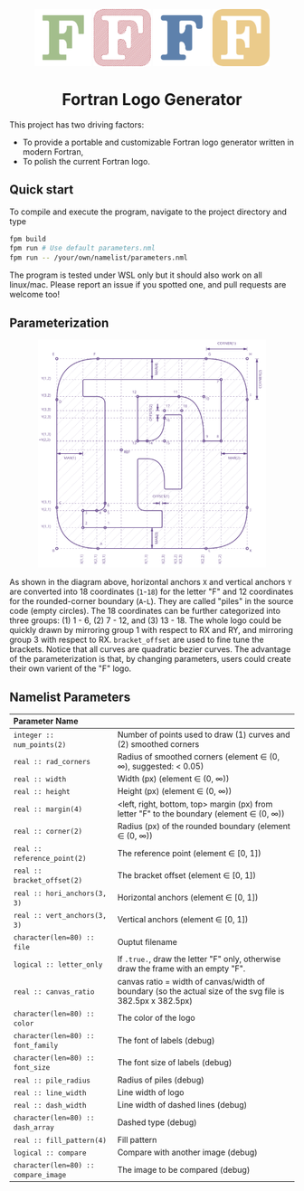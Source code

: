 <p align="center">
  <img src="./data/logo_green_letter.svg" style="width:20%">
  <img src="./data/logo_red_rounded.svg" style="width:20%">
  <img src="./data/logo_blue_chobby.svg" style="width:20%">
  <img src="./data/logo_yellow_regular.svg" style="width:20%">
</p>

<h1 align="center">
  Fortran Logo Generator
</h1>

This project has two driving factors:

* To provide a portable and customizable Fortran logo generator written in modern Fortran,
* To polish the current Fortran logo.

## Quick start

To compile and execute the program, navigate to the project directory and type
```bash
fpm build
fpm run # Use default parameters.nml
fpm run -- /your/own/namelist/parameters.nml
```
The program is tested under WSL only but it should also work on all linux/mac. Please report an issue if you spotted one, and pull requests are welcome too!

## Parameterization

<p align="center">
  <img width="80%" src="./data/logo_showcase.svg">
</p>

As shown in the diagram above, horizontal anchors `X` and vertical anchors `Y` are converted into 18 coordinates (`1`-`18`) for the letter "F" and 12 coordinates for the rounded-corner boundary (`A`-`L`). They are called "piles" in the source code (empty circles). The 18 coordinates can be further categorized into three groups: (1) 1 - 6, (2) 7 - 12, and (3) 13 - 18. The whole logo could be quickly drawn by mirroring group 1 with respect to RX and RY, and mirroring group 3 with respect to RX. `bracket_offset` are used to fine tune the brackets. Notice that all curves are quadratic bezier curves. The advantage of the parameterization is that, by changing parameters, users could create their own varient of the "F" logo.

## Namelist Parameters

| Parameter Name | |
|:-----|:-------|
| `integer :: num_points(2)` | Number of points used to draw (1) curves and (2) smoothed corners |
| `real :: rad_corners` | Radius of smoothed corners (element &#8712; (0, &#x221E;), suggested: < 0.05) |
| `real :: width` | Width (px) (element &#8712; (0, &#x221E;)) |
| `real :: height` | Height (px) (element &#8712; (0, &#x221E;)) |
| `real :: margin(4)` | <left, right, bottom, top> margin (px) from letter "F" to the boundary (element &#8712; (0, &#x221E;))|
| `real :: corner(2)` | Radius (px) of the rounded boundary (element &#8712; (0, &#x221E;)) |
| `real :: reference_point(2)` | The reference point (element &#8712; [0, 1]) |
| `real :: bracket_offset(2)` | The bracket offset (element &#8712; [0, 1]) |
| `real :: hori_anchors(3, 3)` | Horizontal anchors (element &#8712; [0, 1]) |
| `real :: vert_anchors(3, 3)` | Vertical anchors (element &#8712; [0, 1]) |
| `character(len=80) :: file` | Ouptut filename |
| `logical :: letter_only` | If `.true.`, draw the letter "F" only, otherwise draw the frame with an empty "F". |
| `real :: canvas_ratio` | canvas ratio = width of canvas/width of boundary (so the actual size of the svg file is 382.5px x 382.5px) |
| `character(len=80) :: color` | The color of the logo |
| `character(len=80) :: font_family` | The font of labels (debug) |
| `character(len=80) :: font_size` | The font size of labels (debug) |
| `real :: pile_radius` | Radius of piles (debug) |
| `real :: line_width` | Line width of logo |
| `real :: dash_width` | Line width of dashed lines (debug) |
| `character(len=80) :: dash_array` | Dashed type (debug) |
| `real :: fill_pattern(4)` | Fill pattern |
| `logical :: compare` | Compare with another image (debug) |
| `character(len=80) :: compare_image` | The image to be compared (debug) |
